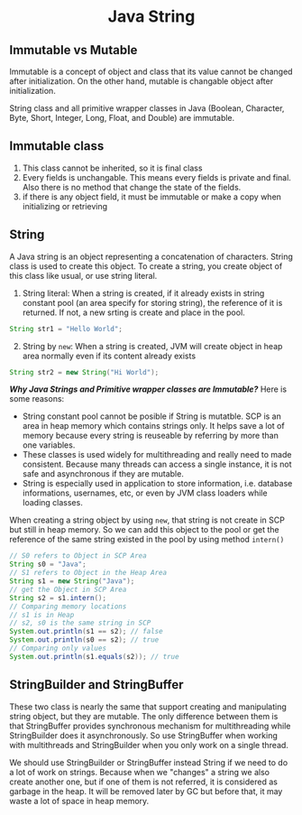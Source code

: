 # <p align="center"> Java String </p> 

## Immutable vs Mutable
Immutable is a concept of object and class that its value cannot be changed after initialization. On the other hand, mutable is changable object after initialization.

String class and all primitive wrapper classes in Java (Boolean, Character, Byte, Short, Integer, Long, Float, and Double) are immutable.

## Immutable class
1. This class cannot be inherited, so it is final class
2. Every fields is unchangable. This means every fields is private and final. Also there is no method that change the state of the fields.
3. if there is any object field, it must be immutable or make a copy when initializing or retrieving

## String
A Java string is an object representing a concatenation of characters. String class is used to create this object. To create a string, you create object of this class like usual, or use string literal. 
1. String literal: When a string is created, if it already exists in string constant pool (an area specify for storing string), the reference of it is returned. If not, a new srting is create and place in the pool.
```java
String str1 = "Hello World";
``` 
2. String by `new`: When a string is created, JVM will create object in heap area normally even if its content already exists
```java
String str2 = new String("Hi World");
```

***Why Java Strings and Primitive wrapper classes are Immutable?*** Here is some reasons:
* String constant pool cannot be posible if String is mutatble. SCP is an area in heap memory which contains strings only. It helps save a lot of memory because every string is reuseable by referring by more than one variables.
* These classes is used widely for multithreading and really need to made consistent. Because many threads can access a single instance, it is not safe and asynchronous if they are mutable.
* String is especially used in application to store information, i.e. database informations, usernames, etc, or even by JVM class loaders while loading classes.

When creating a string object by using `new`, that string is not create in SCP but still in heap memory. So we can add this object to the pool or get the reference of the same string existed in the pool by using method `intern()`
``` java
// S0 refers to Object in SCP Area
String s0 = "Java";
// S1 refers to Object in the Heap Area
String s1 = new String("Java");
// get the Object in SCP Area
String s2 = s1.intern();
// Comparing memory locations
// s1 is in Heap
// s2, s0 is the same string in SCP
System.out.println(s1 == s2); // false
System.out.println(s0 == s2); // true
// Comparing only values
System.out.println(s1.equals(s2)); // true
```

## StringBuilder and StringBuffer
These two class is nearly the same that support creating and manipulating string object, but they are mutable. The only difference between them is that StringBuffer provides synchronous mechanism for multithreading while StringBuilder does it asynchronously. So use StringBuffer when working with multithreads and StringBuilder when you only work on a single thread.

We should use StringBuilder or StringBuffer instead String if we need to do a lot of work on strings. Because when we "changes" a string we also create another one, but if one of them is not referred, it is considered as garbage in the heap. It will be removed later by GC but before that, it may waste a lot of space in heap memory.

